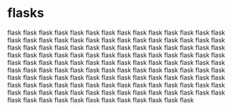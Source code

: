 # flasks
 flask flask flask flask flask flask flask flask flask flask flask flask flask flask flask flask flask flask flask flask flask flask flask flask flask flask flask flask flask flask flask flask flask flask flask flask flask flask flask flask flask flask flask flask flask flask flask flask flask flask flask flask flask flask flask flask flask flask flask flask flask flask flask flask flask flask flask flask flask flask flask flask flask flask flask flask flask flask flask flask flask flask flask flask flask flask flask flask flask flask flask flask flask flask flask flask flask flask flask flask flask flask flask flask flask flask flask flask flask flask flask flask flask flask flask flask flask flask flask flask flask flask flask flask flask flask flask flask flask flask flask flask flask flask flask flask flask flask 
